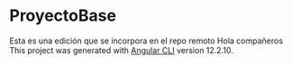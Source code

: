 # ProyectoBase
Esta es una edición que se incorpora en el repo remoto
Hola compañeros 
This project was generated with [Angular CLI](https://github.com/angular/angular-cli) version 12.2.10.

